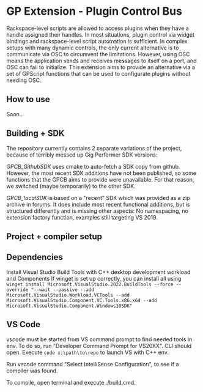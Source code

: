 # GP Extension - Plugin Control Bus

Rackspace-level scripts are allowed to access plugins when they have a handle assigned their handles.
In most situations, plugin control via widget bindings and rackspace-level script automation is sufficient.
In complex setups with many dynamic controls, the only current alternative is to communicate via OSC to circumvent the limitations.
However, using OSC means the application sends and receives messages to itself on a port, and OSC can fail to initialize.
This extension aims to provide an alternative via a set of GPScript functions that can be used to configurate plugins without needing OSC.

## How to use

Soon...

## Building + SDK

The repository currently contains 2 separate variations of the project, because of terribly messed up Gig Performer SDK versions:

_GPCB_GithubSDK_ uses cmake to auto-fetch a SDK copy from github.
However, the most recent SDK additions have not been published, so some functions that the GPCB aims to provide were unavailable.
For that reason, we switched (maybe temporarily) to the other SDK.

_GPCB_localSDK_ is based on a "recent" SDK which was provided as a zip archive in forums.
It does include most recent functional additions, but is structured differently and is missing other aspects:
No namespacing, no extension factory function, examples still targeting VS 2019.

## Project + compiler setup

## Dependencies

Install Visual Studio Build Tools with C++ desktop development workload and Components 
If winget is set up correctly, you can install all using `winget install Microsoft.VisualStudio.2022.BuildTools --force --override "--wait --passive --add Microsoft.VisualStudio.Workload.VCTools --add Microsoft.VisualStudio.Component.VC.Tools.x86.x64 --add Microsoft.VisualStudio.Component.Windows10SDK"` 

## VS Code

vscode must be started from VS command prompt to find needed tools in env.
To do so, run "Developer Command Prompt for VS20XX". CLI should open. Execute `code x:\path\to\repo` to launch VS with C++ env.

Run vscode command "Select IntelliSense Configuration", to see if a compiler was found.

To compile, open terminal and execute ./build.cmd.

